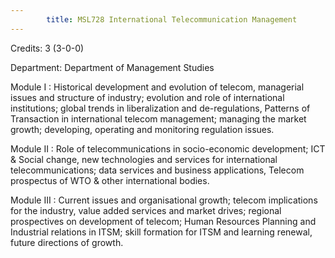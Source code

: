 ```yaml
---
        title: MSL728 International Telecommunication Management
---
```

Credits: 3 (3-0-0)

Department: Department of Management Studies

Module I : Historical development and evolution of telecom, managerial issues and structure of industry; evolution and role of international institutions; global trends in liberalization and de-regulations, Patterns of Transaction in international telecom management; managing the market growth; developing, operating and monitoring regulation issues.

Module II : Role of telecommunications in socio-economic development; ICT & Social change, new technologies and services for international telecommunications; data services and business applications, Telecom prospectus of WTO & other international bodies.

Module III : Current issues and organisational growth; telecom implications for the industry, value added services and market drives; regional prospectives on development of telecom; Human Resources Planning and Industrial relations in ITSM; skill formation for ITSM and learning renewal, future directions of growth.